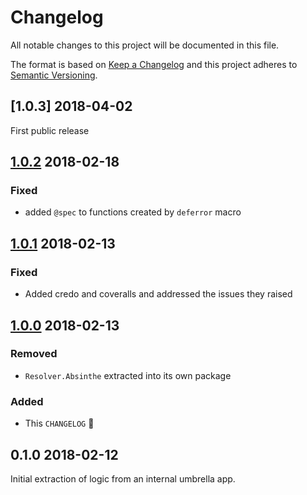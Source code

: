 # Changelog
All notable changes to this project will be documented in this file.

The format is based on [Keep a Changelog](http://keepachangelog.com/en/1.0.0/)
and this project adheres to [Semantic Versioning](http://semver.org/spec/v2.0.0.html).

## [1.0.3] 2018-04-02
First public release

## [1.0.2] 2018-02-18
### Fixed
- added `@spec` to functions created by `deferror` macro

## [1.0.1] 2018-02-13
### Fixed
- Added credo and coveralls and addressed the issues they raised

## [1.0.0] 2018-02-13
### Removed
- `Resolver.Absinthe` extracted into its own package

### Added
- This `CHANGELOG` 🎉

## **0.1.0** 2018-02-12
Initial extraction of logic from an internal umbrella app.

[1.0.2]: https://github.decisiv.net/PlatformServices/blunder/tree/1.0.2
[1.0.1]: https://github.decisiv.net/PlatformServices/blunder/tree/1.0.1
[1.0.0]: https://github.decisiv.net/PlatformServices/blunder/tree/1.0.0
